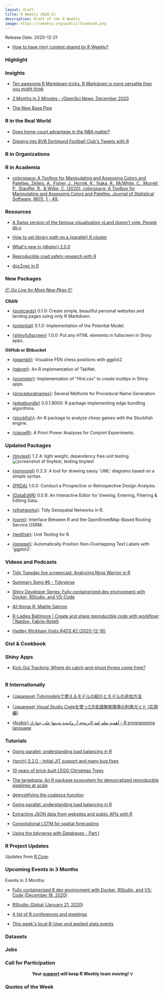 ```yaml
---
layout: draft
title: R Weekly 2020-51
description: Draft of the R Weekly
image: https://rweekly.org/public/facebook.png
---
```


Release Date: 2020-12-21

+ [How to have (my) content shared by R Weekly?](https://github.com/rweekly/rweekly.org#how-to-have-my-content-shared-by-r-weekly)


###  Highlight



### Insights

+ [Ten awesome R Markdown tricks. R Markdown is more versatile than you might think](https://towardsdatascience.com/ten-awesome-r-markdown-tricks-56ef6d41098)

+ [2 Months in 2 Minutes - rOpenSci News, December 2020](https://ropensci.org/blog/2020/12/18/news-dec2020/)

+ [The New Base Pipe](https://michaelbarrowman.co.uk/post/the-new-base-pipe/)

### R in the Real World

+ [Does home-court advantage in the NBA matter?](https://tlfvincent.github.io//2020/12/06/nba-home-court-advantage/)

+ [Digging into BVB Dortmund Football Club's Tweets with R](https://soroosj.netlify.app/2020/12/12/twitter/)

###  R in Organizations



###  R in Academia

+ [colorspace: A Toolbox for Manipulating and Assessing Colors and Palettes. Zeileis, A., Fisher, J., Hornik, K., Ihaka, R., McWhite, C., Murrell, P., Stauffer, R., & Wilke, C. (2020). colorspace: A Toolbox for Manipulating and Assessing Colors and Palettes. Journal of Statistical Software, 96(1), 1 - 49.](https://www.jstatsoft.org/article/view/v096i01)

###  Resources

+ [A Swiss version of the famous visualization «Land doesn't vote. People do.»](https://github.com/zumbov2/votemapswitzerland)

+ [How to set library path on a {parallel} R cluster](https://www.markvanderloo.eu/yaRb/2020/12/17/how-to-set-library-path-on-a-parallel-r-cluster/)

+ [What's new in {dbplyr} 2.0.0](https://www.dropbox.com/s/s1o70fzrkgaxmwf/maverick_gbug-lightning-dbplyr-2.pdf?dl=0)

+ [Reproducible road safety research with R](https://www.racfoundation.org/research/safety/reproducible-road-safety-research-with-r)

+ [doc2vec in R](http://bnosac.be/index.php/blog/103-doc2vec-in-r)

###  New Packages

<p class="added-hostname"><a href="https://rweekly.org/live" target="_blank" class="externalLink">📦 <i>Go Live for More New Pkgs</i> 📦</a></p>

**CRAN**
+ [{postcards}](https://cran.r-project.org/package=postcards) 0.1.0: Create simple, beautiful personal websites and landing pages using only R Markdown. 

+ [{potential}](https://cran.r-project.org/package=potential) 0.1.0: Implementation of the Potential Model.

+ [{shinyfullscreen}](https://cran.r-project.org/package=shinyfullscreen) 1.0.0: Put any HTML elements in fullscreen in Shiny apps.

**GitHub or Bitbucket**

+ [{ggambit}](https://github.com/cj-holmes/ggambit): Visualise FEN chess positions with ggplot2.

+ [{tabnet}](https://github.com/mlverse/tabnet/):  An R implementation of TabNet.

+ [{prompter}](https://github.com/etiennebacher/prompter): Implementation of "Hint.css" to create tooltips in Shiny apps.

+ [{proceduralnames}](https://github.com/mikemahoney218/proceduralnames): Several Methods for Procedural Name Generation.

+ [{edgebundle}](https://github.com/schochastics/edgebundle) 0.0.1.9000: R package implementing edge bundling algorithms.

+ [{stockfish}](https://github.com/curso-r/stockfish): An R package to analyze chess games with the Stockfish engine.

+ [{cjpowR}](https://github.com/m-freitag/cjpowR):  A Priori Power Analyses for Conjoint Experiments.


### Updated Packages

+ [{tinytest}](https://cran.r-project.org/package=tinytest) 1.2.4: light weight, dependency free unit testing.
  ![screenshot of tinytest, testing tinytest](https://pbs.twimg.com/media/Epdn3eSXIAAW8W0?format=png&name=small)

+ [{nomnoml}](https://cran.r-project.org/package=nomnoml) 0.2.3: A tool for drawing sassy 'UML' diagrams based on a simple syntax.

+ [{PRDA}](https://cran.r-project.org/package=PRDA) 1.0.0: Conduct a Prospective or Retrospective Design Analysis.

+ [{DataEditR}](https://cran.r-project.org/package=DataEditR) 0.0.9: An Interactive Editor for Viewing, Entering, Filtering & Editing Data.

+ [{sfnetworks}](https://github.com/luukvdmeer/sfnetworks): Tidy Geospatial Networks in R.

+ [{osrm}](https://cran.r-project.org/package=osrm): Interface Between R and the OpenStreetMap-Based Routing Service OSRM.

+ [{testthat}](https://cran.r-project.org/package=testthat): Unit Testing for R.

+ [{ggrepel}](https://cran.r-project.org/package=ggrepel): Automatically Position Non-Overlapping Text Labels with 'ggplot2'.

###  Videos and Podcasts

+ [Tidy Tuesday live screencast: Analyzing Ninja Warrior in R](https://www.youtube.com/watch?v=4AhXvMsCooM)

+ [Summary Song #6 - Tidyverse](https://www.youtube.com/watch?v=p8Py9C8iq2s)

+ [Shiny Developer Series: Fully containerized dev environment with Docker, RStudio, and VS-Code](https://youtu.be/4wRiPG9LM3o)

+ [All things R: Maëlle Salmon](https://us-rse.org/rse-stories/2020/maelle-salmon/)

+ [R-Ladies Baltimore | Create and share reproducible code with workflowr | Naidoo, Fabris-Rotelli](https://www.youtube.com/watch?v=xY0jLTWMHkI)

+ [Hadley Wickham Visits R4DS #2 (2020-12-16)](https://www.youtube.com/watch?v=bq2kHz569mA)

### Gist & Cookbook



### Shiny Apps

+ [Kick Out Tracking: Where do catch-and-shoot threes come from?](https://crumpledpaperjumper.shinyapps.io/PassTo3/)

![]()

### R Internationally

+ [(Japanese) Tidymodelsで使えるモデルの紹介とモデルの追加方法](https://blog.atusy.net/2020/12/13/add-parsnip-model/)

+ [(Japanese) Visual Studio Codeを使ったR言語開発環境の利用ガイド (応用編)](https://qiita.com/Ikuyadeu/items/ac8f0852a953829151dd)

+ [(Arabic) أهمية تعلم لغة البرمجة آر وكيفية تثبيتها على جهازك – R programming language](https://e3arabi.com/%D8%A7%D9%84%D8%AA%D9%82%D9%86%D9%8A%D8%A9/%D8%A3%D9%87%D9%85%D9%8A%D8%A9-%D8%AA%D8%B9%D9%84%D9%85-%D9%84%D8%BA%D8%A9-%D8%A7%D9%84%D8%A8%D8%B1%D9%85%D8%AC%D8%A9-%D8%A2%D8%B1-%D9%88%D9%83%D9%8A%D9%81%D9%8A%D8%A9-%D8%AA%D8%AB%D8%A8%D9%8A%D8%AA/)

###  Tutorials

+ [Going parallel: understanding load balancing in R](https://neuraldischarge.wordpress.com/2020/12/09/going-parallel-understanding-load-balancing-in-r/)

+ [{torch} 0.2.0 - Initial JIT support and many bug fixes](https://blogs.rstudio.com/ai/posts/2020-12-15-torch-0.2.0-released/)

+ [10 years of brick-built LEGO Christmas Trees](https://www.ryantimpe.com/post/legochristmas1/)

+ [The targetopia: An R package ecosystem for democratized reproducible pipelines at scale](https://wlandau.github.io/posts/2020-12-14-targetopia/)

+ [demystifying the coalesce function](https://johnmackintosh.net/blog/2020-12-11-coalesce/)

+ [Going parallel: understanding load balancing in R](https://neuraldischarge.wordpress.com/2020/12/09/going-parallel-understanding-load-balancing-in-r/)

+ [Extracting JSON data from websites and public APIs with R](https://themockup.blog/posts/2020-12-13-extracting-json-from-websites-and-public-apis-with-r/)

+ [Convolutional LSTM for spatial forecasting](https://blogs.rstudio.com/ai/posts/2020-12-17-torch-convlstm/)

+ [Using the tidyverse with Databases - Part I](https://sciencificity-blog.netlify.app/posts/2020-12-12-using-the-tidyverse-with-databases/)

<!--<div class="post-more-begin></div><div class="post-more-end"></div>-->

###  R Project Updates

Updates from [R Core](http://developer.r-project.org/blosxom.cgi/R-devel/NEWS):


###  Upcoming Events in 3 Months

Events in 3 Months:

+ [Fully containerized R dev environment with Docker, RStudio, and VS-Code (December 18, 2020)](https://www.youtube.com/watch?v=4wRiPG9LM3o)

+ [RStudio::Global (January 21, 2020)](https://global.rstudio.com/student/catalog)

+ [A list of R conferences and meetings](https://jumpingrivers.github.io/meetingsR/events.html)

+ [This week's local R-User and applied stats events](https://community.rstudio.com/c/irl)


### Datasets

### Jobs




###  Call for Participation


<p class="hide-support added-hostname support-rweekly" style="text-align: center;font-weight: bold;">Your <a class="non-visited externalLink" href="https://www.patreon.com/rweekly" onclick="pas(this)">support</a> will keep R Weekly team moving! 💡</p>

###  Quotes of the Week
